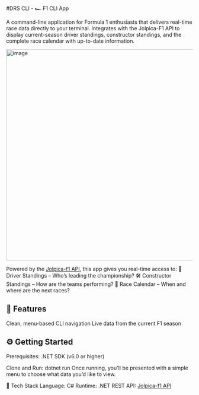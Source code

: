 #DRS CLI - 🏎️ F1 CLI App

A command-line application for Formula 1 enthusiasts that delivers real-time race data directly to your terminal. Integrates with the Jolpica-F1 API to display current-season driver standings, constructor standings, and the complete race calendar with up-to-date information.


<img width="1035" height="570" alt="image" src="https://github.com/user-attachments/assets/84632aaf-52f8-4fea-b76d-cdfd1a0a42e3" />


Powered by the [Jolpica-f1 API](https://github.com/jolpica/jolpica-f1/blob/main/docs/README.md), this app gives you real-time access to:
🏁 Driver Standings – Who’s leading the championship?
🛠️ Constructor Standings – How are the teams performing?
📅 Race Calendar – When and where are the next races?

## 🚀 Features
Clean, menu-based CLI navigation
Live data from the current F1 season

## ⚙️ Getting Started
Prerequisites:
.NET SDK (v6.0 or higher)

Clone and Run:
  dotnet run
  Once running, you'll be presented with a simple menu to choose what data you’d like to view.

🧰 Tech Stack
Language: C#
Runtime: .NET
REST API:   [Jolpica-f1 API](https://github.com/jolpica/jolpica-f1/blob/main/docs/README.md)



